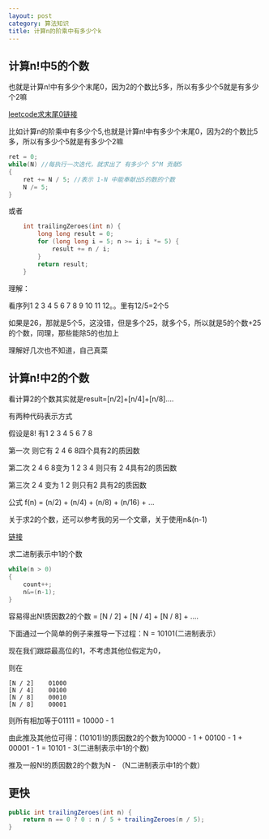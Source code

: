 ```yaml
---
layout: post
category: 算法知识
title: 计算n的阶乘中有多少个k
---
```


## 计算n!中5的个数

也就是计算n!中有多少个末尾0，因为2的个数比5多，所以有多少个5就是有多少个2嘛

[leetcode求末尾0链接](https://leetcode.com/problems/factorial-trailing-zeroes/description/)

比如计算n的阶乘中有多少个5,也就是计算n!中有多少个末尾0，因为2的个数比5多，所以有多少个5就是有多少个2嘛

```c++
ret = 0;    
while(N) //每执行一次迭代，就求出了 有多少个 5^M 贡献5    
{    
    ret += N / 5; //表示 1-N 中能奉献出5的数的个数    
    N /= 5;    
}   
```

或者

```c++
	int trailingZeroes(int n) {
		long long result = 0;
		for (long long i = 5; n >= i; i *= 5) {
			result += n / i;
		}
		return result;
	}
```

理解：

看序列1 2 3 4 5 6 7 8 9 10 11 12。。里有12/5=2个5

如果是26，那就是5个5，这没错，但是多个25，就多个5，所以就是5的个数+25的个数，同理，那些能除5的也加上

理解好几次也不知道，自己真菜

## 计算n!中2的个数

看计算2的个数其实就是result=[n/2]+[n/4]+[n/8]....

有两种代码表示方式

假设是8! 有1 2 3 4 5 6 7 8

第一次 则它有 2 4 6 8四个具有2的质因数

第二次 2 4 6 8变为 1 2 3 4 则只有 2 4具有2的质因数

第三次 2 4 变为 1 2 则只有2 具有2的质因数

公式 f(n) = (n/2) + (n/4) + (n/8) + (n/16) + ...   

关于求2的个数，还可以参考我的另一个文章，关于使用n&(n-1)

[链接](http://mafulong.top/%E7%AE%97%E6%B3%95%E7%9F%A5%E8%AF%86/2018/04/21/n&(n-1)%E7%9A%84%E7%94%A8%E6%B3%95.html)

求二进制表示中1的个数
```c++
while(n > 0)  
{  
    count++;  
    n&=(n-1);  
}  
```

容易得出N!质因数2的个数 = [N / 2] + [N / 4] + [N / 8] + ….

下面通过一个简单的例子来推导一下过程：N = 10101(二进制表示）

现在我们跟踪最高位的1，不考虑其他位假定为0，

则在

    [N / 2]    01000
    [N / 4]    00100
    [N / 8]    00010
    [N / 8]    00001

则所有相加等于01111 = 10000 - 1

由此推及其他位可得：(10101)!的质因数2的个数为10000 - 1 + 00100 - 1 + 00001 - 1 = 10101 - 3(二进制表示中1的个数)

推及一般N!的质因数2的个数为N - （N二进制表示中1的个数）

## 更快
```java
public int trailingZeroes(int n) {
    return n == 0 ? 0 : n / 5 + trailingZeroes(n / 5);
}
```